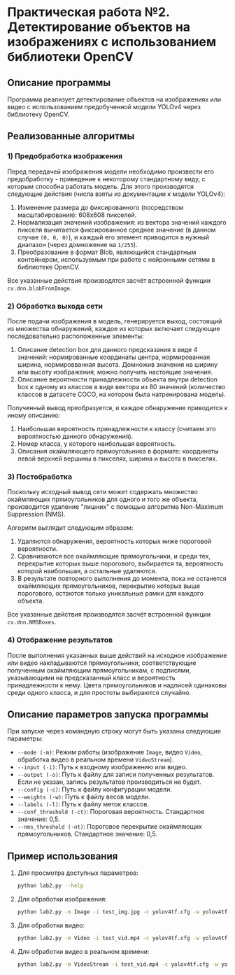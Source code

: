# Практическая работа №2. Детектирование объектов на изображениях с использованием библиотеки OpenCV

## Описание программы

Программа реализует детектирование объектов на изображениях или видео с использованием предобученной модели YOLOv4 через библиотеку OpenCV.

## Реализованные алгоритмы

### 1) Предобработка изображения

Перед передачей изображения модели необходимо произвести его предобработку - приведение к некоторому стандартному виду, с которым способна работать модель. Для этого производятся следующие действия (числа взяты из документации к модели YOLOv4): 

1) Изменение размера до фиксированного (посредством масштабирования): 608x608 пикселей.
2) Нормализация значений изображения: из вектора значений каждого пикселя вычитается фиксированное среднее значение (в данном случае `(0, 0, 0)`), и каждый его элемент приводится в нужный диапазон (через домножение на `1/255`).
3) Преобразование в формат Blob, являющийся стандартным контейнером, используемым при работе с нейронными сетями в библиотеке OpenCV.

Все указанные действия производятся засчёт встроенной функции `cv.dnn.blobFromImage`.

### 2) Обработка выхода сети

После подачи изображения в модель, генерируется выход, состоящий из множества обнаружений, каждое из которых включает следующие последовательно расположенные элементы:

1) Описание detection box для данного предсказания в виде 4 значений: нормированные координаты центра, нормированная ширина, нормировванная высота. Домножив значения на ширину или высоту изображения, можно получить настоящие значения.
2) Описание вероятности принадлежности объекта внутри detection box к одному из классов в виде вектора из 80 значений (количество классов в датасете COCO, на котором была натренирована модель).

Полученный вывод преобразуется, и каждое обнаружение приводится к иному описанию:

1) Наибольшая вероятность принадлежности к классу (считаем это вероятностью данного обнаружения).
2) Номер класса, у которого наибольшая вероятность.
3) Описания окаймляющего прямоугольника в формате: координаты левой верхней вершины в пикселях, ширина и высота в пикселях.

### 3) Постобработка

Поскольку исходный вывод сети может содержать множество окаймляющих прямоугольников для одного и того же объекта, производится удаление "лишних" с помощью алгоритма Non-Maximum Suppression (NMS).

Алгоритм выглядит следующим образом:
1) Удаляются обнаружения, вероятность которых ниже пороговой вероятности.
2) Сравниваются все окаймляющие прямоугольники, и среди тех, перекрытие которых выше порогового, выбирается та, вероятность которой наибольшая, а остальные удаляются.
3) В результате повторного выполнения до момента, пока не останется окаймляющих прямоугольников, перекрытие которых выше порогового, остаются только уникальные рамки для каждого объекта.

Все указанные действия производятся засчёт встроенной функции `cv.dnn.NMSBoxes`.

### 4) Отображение результатов

После выполнения указанных выше действий на исходное изображение или видео накладываются прямоугольники, соответствующие полученным окаймляющим прямоугольникам, с подписями, указывающими на предсказанный класс и вероятность принадлежности к нему. Цвета прямоугольников и надписей одинаковы среди одного класса, и для простоты выбираются случайно.

## Описание параметров запуска программы

При запуске через командную строку могут быть указаны следующие параметры:

- `--mode (-m)`: Режим работы (изображение `Image`, видео `Video`, обработка видео в реальном времени `VideoStream`).
- `--input (-i)`: Путь к входному изображению или видео.
- `--output (-o)`: Путь к файлу для записи полученных результатов. Если не указан, запись результатов производиться не будет.
- `--config (-c)`: Путь к файлу конфигурации модели.
- `--weights (-w)`: Путь к файлу весов модели.
- `--labels (-l)`: Путь к файлу меток классов.
- `--conf_threshold (-ct)`: Пороговая вероятность. Стандартное значение: 0,5.
- `--nms_threshold (-nt)`: Пороговое перекрытие окаймляющих прямоугольников. Стандартное значение: 0,5.

## Пример использования
1) Для просмотра доступных параметров:
   ```bash
   python lab2.py --help
2) Для обработки изображения:
   ```bash
   python lab2.py -m Image -i test_img.jpg -c yolov4tf.cfg -w yolov4tf.weights -l coco_80cl.txt
3) Для обработки видео:
   ```bash
   python lab2.py -m Video -i test_vid.mp4 -c yolov4tf.cfg -w yolov4tf.weights -l coco_80cl.txt
4) Для обработки видео в реальном времени:
   ```bash
   python lab2.py -m VideoStream -i test_vid.mp4 -c yolov4tf.cfg -w yolov4tf.weights -l coco_80cl.txt
